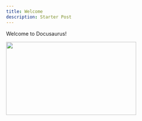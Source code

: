 ```yaml
---
title: Welcome
description: Starter Post
---
```


Welcome to Docusaurus\!

<img src="/200.gif" width="356" height="200" />
